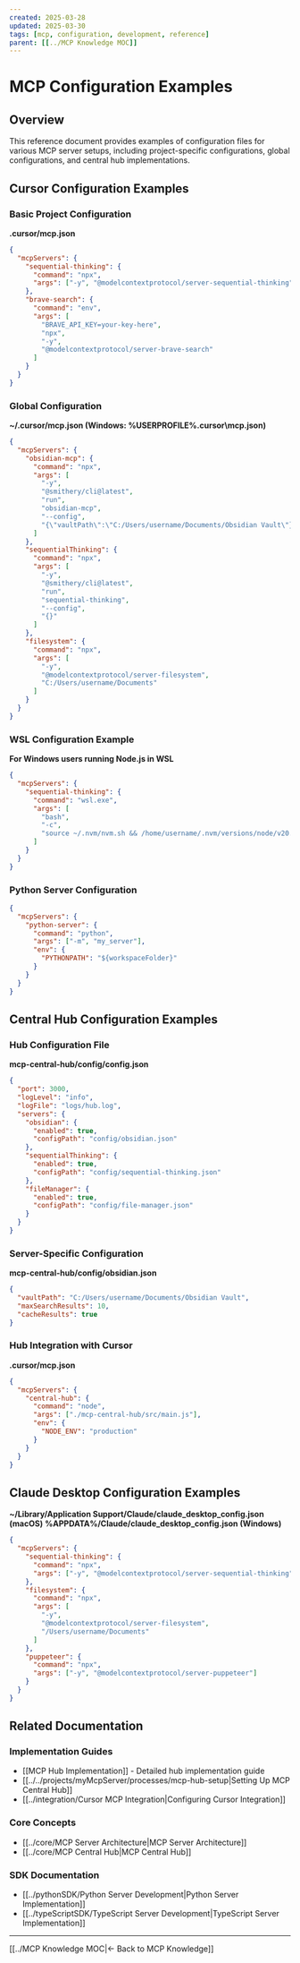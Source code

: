 ```yaml
---
created: 2025-03-28
updated: 2025-03-30
tags: [mcp, configuration, development, reference]
parent: [[../MCP Knowledge MOC]]
---
```


# MCP Configuration Examples

## Overview

This reference document provides examples of configuration files for various MCP server setups, including project-specific configurations, global configurations, and central hub implementations.

## Cursor Configuration Examples

### Basic Project Configuration

**.cursor/mcp.json**

```json
{
  "mcpServers": {
    "sequential-thinking": {
      "command": "npx",
      "args": ["-y", "@modelcontextprotocol/server-sequential-thinking"]
    },
    "brave-search": {
      "command": "env",
      "args": [
        "BRAVE_API_KEY=your-key-here",
        "npx",
        "-y",
        "@modelcontextprotocol/server-brave-search"
      ]
    }
  }
}
```

### Global Configuration

**~/.cursor/mcp.json (Windows: %USERPROFILE%\.cursor\mcp.json)**

```json
{
  "mcpServers": {
    "obsidian-mcp": {
      "command": "npx",
      "args": [
        "-y",
        "@smithery/cli@latest",
        "run",
        "obsidian-mcp",
        "--config",
        "{\"vaultPath\":\"C:/Users/username/Documents/Obsidian Vault\"}"
      ]
    },
    "sequentialThinking": {
      "command": "npx",
      "args": [
        "-y",
        "@smithery/cli@latest",
        "run",
        "sequential-thinking",
        "--config",
        "{}"
      ]
    },
    "filesystem": {
      "command": "npx",
      "args": [
        "-y",
        "@modelcontextprotocol/server-filesystem",
        "C:/Users/username/Documents"
      ]
    }
  }
}
```

### WSL Configuration Example

**For Windows users running Node.js in WSL**

```json
{
  "mcpServers": {
    "sequential-thinking": {
      "command": "wsl.exe",
      "args": [
        "bash",
        "-c",
        "source ~/.nvm/nvm.sh && /home/username/.nvm/versions/node/v20.12.1/bin/npx -y mcp-sequentialthinking-tools"
      ]
    }
  }
}
```

### Python Server Configuration

```json
{
  "mcpServers": {
    "python-server": {
      "command": "python",
      "args": ["-m", "my_server"],
      "env": {
        "PYTHONPATH": "${workspaceFolder}"
      }
    }
  }
}
```

## Central Hub Configuration Examples

### Hub Configuration File

**mcp-central-hub/config/config.json**

```json
{
  "port": 3000,
  "logLevel": "info",
  "logFile": "logs/hub.log",
  "servers": {
    "obsidian": {
      "enabled": true,
      "configPath": "config/obsidian.json"
    },
    "sequentialThinking": {
      "enabled": true,
      "configPath": "config/sequential-thinking.json"
    },
    "fileManager": {
      "enabled": true,
      "configPath": "config/file-manager.json"
    }
  }
}
```

### Server-Specific Configuration

**mcp-central-hub/config/obsidian.json**

```json
{
  "vaultPath": "C:/Users/username/Documents/Obsidian Vault",
  "maxSearchResults": 10,
  "cacheResults": true
}
```

### Hub Integration with Cursor

**.cursor/mcp.json**

```json
{
  "mcpServers": {
    "central-hub": {
      "command": "node",
      "args": ["./mcp-central-hub/src/main.js"],
      "env": {
        "NODE_ENV": "production"
      }
    }
  }
}
```

## Claude Desktop Configuration Examples

**~/Library/Application Support/Claude/claude_desktop_config.json (macOS)**
**%APPDATA%/Claude/claude_desktop_config.json (Windows)**

```json
{
  "mcpServers": {
    "sequential-thinking": {
      "command": "npx",
      "args": ["-y", "@modelcontextprotocol/server-sequential-thinking"]
    },
    "filesystem": {
      "command": "npx",
      "args": [
        "-y",
        "@modelcontextprotocol/server-filesystem",
        "/Users/username/Documents"
      ]
    },
    "puppeteer": {
      "command": "npx",
      "args": ["-y", "@modelcontextprotocol/server-puppeteer"]
    }
  }
}
```

## Related Documentation

### Implementation Guides

- [[MCP Hub Implementation]] - Detailed hub implementation guide
- [[../../projects/myMcpServer/processes/mcp-hub-setup|Setting Up MCP Central Hub]]
- [[../integration/Cursor MCP Integration|Configuring Cursor Integration]]

### Core Concepts

- [[../core/MCP Server Architecture|MCP Server Architecture]]
- [[../core/MCP Central Hub|MCP Central Hub]]

### SDK Documentation

- [[../pythonSDK/Python Server Development|Python Server Implementation]]
- [[../typeScriptSDK/TypeScript Server Development|TypeScript Server Implementation]]

---

[[../MCP Knowledge MOC|← Back to MCP Knowledge]]

